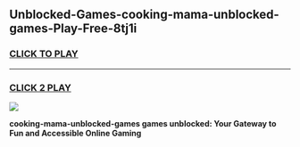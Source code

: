 
## Unblocked-Games-cooking-mama-unblocked-games-Play-Free-8tj1i
<h3>
<a href="https://premium76.site?title=cooking-mama-unblocked-games&ref=20A">CLICK TO PLAY</a></h3>
<hr>

<h3>
<a href="https://premium76.site?title=cooking-mama-unblocked-games&ref=20A">CLICK 2 PLAY</a>
  
</h3>

<a href="https://premium76.site?title=cooking-mama-unblocked-games&ref=20A"><img src="https://clearcache.store/games.png"></a>


**cooking-mama-unblocked-games games unblocked: Your Gateway to Fun and Accessible Online Gaming**
